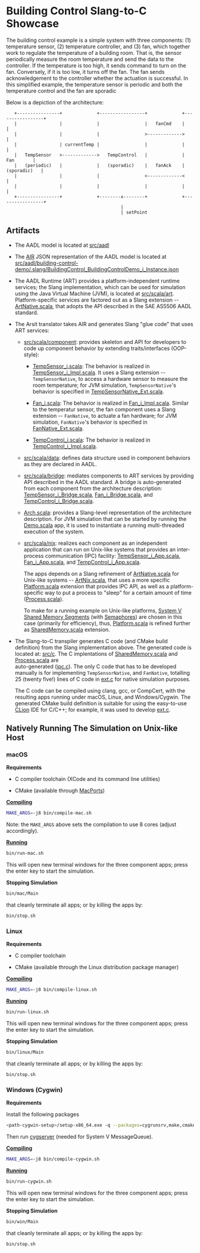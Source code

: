 # Building Control Slang-to-C Showcase

The building control example is a simple system with three components:
(1) temperature sensor, (2) temperature controller, and (3) fan, which
together work to regulate the temperature of a building room.
That is, the sensor periodically measure the room temperature and send
the data to the controller. 
If the temperature is too high, it sends command to turn on the fan. 
Conversely, if it is too low, it turns off the fan.
The fan sends acknowledgement to the controller whether the actuation
is successful.
In this simplified example, the temperature sensor is periodic and
both the temperature control and the fan are sporadic

Below is a depiction of the architecture:

```
   +----------------+             +-----------------+             +-----------------+
   |                |             |                 |   fanCmd    |                 |
   |                |             |                 >------------->                 |
   |                | currentTemp |                 |             |                 |
   |   TempSensor   >------------->   TempControl   |             |       Fan       |
   |   (periodic)   |             |   (sporadic)    |   fanAck    |    (sporadic)   |
   |                |             |                 <-------------<                 |
   |                |             |                 |             |                 |
   +----------------+             +--------∧--------+             +-----------------+
                                           |
                                           | setPoint

```


## Artifacts

* The AADL model is located at [src/aadl](src/aadl)

* The [AIR](http://github.com/sireum/air) JSON representation of the AADL model is located at 
  [src/aadl/building-control-demo/.slang/BuildingControl_BuildingControlDemo_i_Instance.json](src/aadl/building-control-demo/.slang/BuildingControl_BuildingControlDemo_i_Instance.json)

* The AADL Runtime (ART) provides a platform-independent runtime services; 
  the Slang implementation, which can be used for simulation using the Java Virtual Machine (JVM), 
  is located at [src/scala/art](src/scala/art). 
  Platform-specific services are factored out as a Slang extension -- [ArtNative.scala](src/scala/art/ArtNative.scala),
  that adopts the API described in the SAE AS5506 AADL standard. 

* The Arsit translator takes AIR and generates Slang "glue code" that uses ART services:

  * [src/scala/component](src/scala/component): provides skeleton and API for developers to code up component behavior
    by extending traits/interfaces (OOP-style): 
      
    * [TempSensor_i.scala](src/scala/component/building_control_gen_shm/BuildingControl/TempSensor_i.scala):
      The behavior is realized in
      [TempSensor_i_Impl.scala](src/scala/component/building_control_gen_shm/BuildingControl/TempSensor_i_Impl.scala).
      It uses a Slang extension -- `TempSensorNative`, to access a hardware sensor to measure the room temperature;
      for JVM simulation, `TempSensorNative`'s behavior is specified in 
      [TempSensorNative_Ext.scala](src/scala/component/building_control_gen_shm/BuildingControl/TempSensorNative_Ext.scala).
            
    * [Fan_i.scala](src/scala/component/building_control_gen_shm/BuildingControl/Fan_i.scala):
      The behavior is realized in 
      [Fan_i_Impl.scala](src/scala/component/building_control_gen_shm/BuildingControl/Fan_i_Impl.scala).
      Similar to the temperatur sensor, the fan component uses a Slang extension -- `FanNative`, to actuate a fan hardware;
      for JVM simulation, `FanNative`'s behavior is specified in 
      [FanNative_Ext.scala](src/scala/component/building_control_gen_shm/BuildingControl/FanNative_Ext.scala).
    
    * [TempControl_i.scala](src/scala/component/building_control_gen_shm/BuildingControl/TempControl_i.scala):
      The behavior is realized in
      [TempControl_i_Impl.scala](src/scala/component/building_control_gen_shm/BuildingControl/TempControl_i_Impl.scala).
      
  * [src/scala/data](src/scala/data): defines data structure used in component behaviors as they are declared in AADL.
  
  * [src/scala/bridge](src/scala/bridge): mediates components to ART services by providing API 
    described in the AADL standard. A bridge is auto-generated from each component from the 
    architecture description:
    [TempSensor_i_Bridge.scala](src/scala/bridge/building_control_gen_shm/BuildingControl/TempSensor_i_Bridge.scala),
    [Fan_i_Bridge.scala](src/scala/bridge/building_control_gen_shm/BuildingControl/Fan_i_Bridge.scala), and
    [TempControl_i_Bridge.scala](src/scala/bridge/building_control_gen_shm/BuildingControl/TempControl_i_Bridge.scala).
  
  * [Arch.scala](src/scala/architecture/building_control_gen_shm/Arch.scala): provides a Slang-level representation
    of the architecture description. For JVM simulation that can be started by running the
    [Demo.scala](src/scala/architecture/building_control_gen_shm/Demo.scala) app, 
    it is used to instantiate a running multi-threaded execution of the system.  

  * [src/scala/nix](src/scala/nix): realizes each component as an independent application that can run on Unix-like
    systems that provides an inter-process communication (IPC) facility: 
    [TempSensor_i_App.scala](src/scala/nix/building_control_gen_shm/TempSensor_i_App.scala),
    [Fan_i_App.scala](src/scala/nix/building_control_gen_shm/Fan_i_App.scala), and
    [TempControl_i_App.scala](src/scala/nix/building_control_gen_shm/TempControl_i_App.scala).
    
    The apps depends on a Slang refinement of [ArtNative.scala](src/scala/art/ArtNative.scala) for Unix-like systems --
    [ArtNix.scala](src/scala/nix/building_control_gen_shm/ArtNix.scala), that uses a more specific 
    [Platform.scala](src/scala/nix/building_control_gen_shm/Platform.scala) extension that provides IPC API,
    as well as a platform-specific way to put a process to "sleep" for a certain amount of time 
    ([Process.scala](src/scala/nix/building_control_gen_shm/Process.scala)).
    
    To make for a running example on Unix-like platforms, 
    [System V Shared Memory Segments](http://beej.us/guide/bgipc/html/single/bgipc.html#shm) (with
    [Semaphores](http://beej.us/guide/bgipc/html/single/bgipc.html#semaphores))
    are chosen in this case (primarily for efficiency),
    thus, [Platform.scala](src/scala/nix/building_control_gen_shm/Platform.scala) is refined further as
    [SharedMemory.scala](src/scala/nix/building_control_gen_shm/SharedMemory.scala) extension.
    
* The Slang-to-C transpiler generates C code (and CMake build definition) from the Slang implementation above.
  The generated code is located at: [src/c](src/c).
  The C implentations of [SharedMemory.scala](src/scala/nix/building_control_gen_shm/SharedMemory.scala) and
  [Process.scala](src/scala/nix/building_control_gen_shm/Process.scala) are  
  auto-generated ([ipc.c](src/c/ext/ipc.c)). 
  The only C code that has to be developed manually is for implementing 
  `TempSensorNative`, and `FanNative`, totalling 25 (twenty five!) lines of C code in
  [ext.c](src/c/ext/ext.c) for native simulation purposes.
  
  The C code can be compiled using clang, gcc, or CompCert, with the resulting apps running under macOS, 
  Linux, and Windows/Cygwin. The generated CMake build definition is suitable for using the easy-to-use 
  [CLion](https://www.jetbrains.com/clion/) IDE for C/C++; for example, it was used to develop [ext.c](src/c/ext/ext.c).


## Natively Running The Simulation on Unix-like Host

### macOS

**Requirements**

* C compiler toolchain (XCode and its command line utilities)

* CMake (available through [MacPorts](https://www.macports.org))

[**Compiling**](bin/compile-mac.sh)

```bash
MAKE_ARGS=-j8 bin/compile-mac.sh
```

Note: the `MAKE_ARGS` above sets the compilation to use 8 cores (adjust accordingly).

[**Running**](bin/run-mac.sh)

```bash
bin/run-mac.sh
```

This will open new terminal windows for the three component apps; press the enter key to start the simulation.

**Stopping Simulation**

```bash
bin/mac/Main
```

that cleanly terminate all apps; or by killing the apps by:

```bash
bin/stop.sh
```

### Linux

**Requirements**

* C compiler toolchain

* CMake (available through the Linux distribution package manager)

[**Compiling**](bin/compile-linux.sh)

```bash
MAKE_ARGS=-j8 bin/compile-linux.sh
```

[**Running**](bin/run-linux.sh)

```bash
bin/run-linux.sh
```

This will open new terminal windows for the three component apps; press the enter key to start the simulation.

**Stopping Simulation**

```bash
bin/linux/Main
```

that cleanly terminate all apps; or by killing the apps by:

```bash
bin/stop.sh
```

### Windows (Cygwin)

**Requirements** 

Install the following packages

```bash
<path-cygwin-setup>/setup-x86_64.exe -q --packages=cygrunsrv,make,cmake,clang,procps-ng
```

Then run [cygserver](https://www.cygwin.com/cygwin-ug-net/using-cygserver.html) (needed for System V MessageQueue).

[**Compiling**](bin/compile-cygwin.sh)

```bash
MAKE_ARGS=-j8 bin/compile-cygwin.sh
```

[**Running**](bin/run-cygwin.sh)

```bash
bin/run-cygwin.sh
```

This will open new terminal windows for the three component apps; press the enter key to start the simulation.

**Stopping Simulation**

```bash
bin/win/Main
```

that cleanly terminate all apps; or by killing the apps by:

```bash
bin/stop.sh
```
